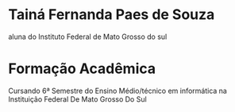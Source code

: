 # Tainá Fernanda Paes de Souza

aluna do Instituto Federal de Mato Grosso do sul

# Formação Acadêmica

Cursando 6ª Semestre do Ensino Médio/técnico em informática na Instituição Federal De Mato Grosso Do Sul